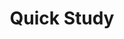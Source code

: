 ---
# This topic lives at
# https://digital.gov/topics/quick-study

slug: "quick-study"

# Topic Title
title: "Quick Study"

# description — keep it short and clear
summary: ""


# Weight
weight: 1

# For more information on managing topics,
# see https://github.com/GSA/digitalgov.gov/wiki
---